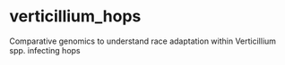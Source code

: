 # verticillium_hops
Comparative genomics to understand race adaptation within Verticillium spp. infecting hops
